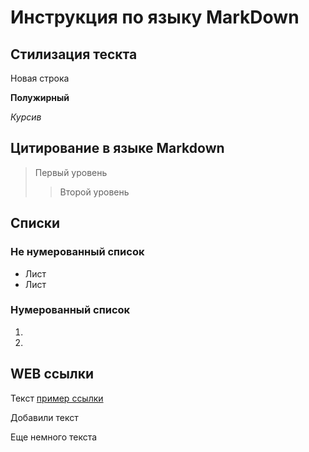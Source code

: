 # Инструкция по языку MarkDown

## Стилизация тескта ##

Новая строка

**Полужирный**

*Курсив*

## Цитирование в языке Markdown
> Первый уровень
>> Второй уровень

## Списки
### Не нумерованный список 
* Лист
* Лист

### Нумерованный список
1. 
2. 


## WEB ссылки

Текст [пример ссылки](http.example.com "Всплывающая подсказка")

Добавили текст 

Еще немного текста